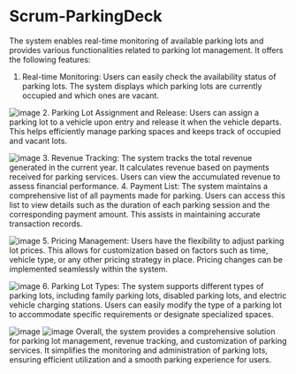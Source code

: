 # Scrum-ParkingDeck

The system enables real-time monitoring of available parking lots and provides various functionalities related to parking lot management. It offers the following features:

1. Real-time Monitoring: Users can easily check the availability status of parking lots. The system displays which parking lots are currently occupied and which ones are vacant.
 
![image](https://github.com/YacoubAyo/Parking-Deck/assets/125179129/9009647f-3e11-4721-9e15-0b136ea4d9e0)
2. Parking Lot Assignment and Release: Users can assign a parking lot to a vehicle upon entry and release it when the vehicle departs. This helps efficiently manage parking spaces and keeps track of occupied and vacant lots.

![image](https://github.com/YacoubAyo/Parking-Deck/assets/125179129/428bbb1d-e103-43c0-849d-62eab4fa4c2d)
3. Revenue Tracking: The system tracks the total revenue generated in the current year. It calculates revenue based on payments received for parking services. Users can view the accumulated revenue to assess financial performance.
4. Payment List: The system maintains a comprehensive list of all payments made for parking. Users can access this list to view details such as the duration of each parking session and the corresponding payment amount. This assists in maintaining accurate transaction records.

![image](https://github.com/YacoubAyo/Parking-Deck/assets/125179129/2247dace-2f1a-4d98-b3b2-40758dc7b550)
5. Pricing Management: Users have the flexibility to adjust parking lot prices. This allows for customization based on factors such as time, vehicle type, or any other pricing strategy in place. Pricing changes can be implemented seamlessly within the system.

![image](https://github.com/YacoubAyo/Parking-Deck/assets/125179129/ff286e20-6345-4f0a-a084-613963efcce5)
6. Parking Lot Types: The system supports different types of parking lots, including family parking lots, disabled parking lots, and electric vehicle charging stations. Users can easily modify the type of a parking lot to accommodate specific requirements or designate specialized spaces.

![image](https://github.com/YacoubAyo/Parking-Deck/assets/125179129/2194013f-dd5a-437b-a515-0ffb8437b0a7)
![image](https://github.com/YacoubAyo/Parking-Deck/assets/125179129/9f87baad-70f7-4e80-813f-2e6e9ed5ce20)
Overall, the system provides a comprehensive solution for parking lot management, revenue tracking, and customization of parking services. It simplifies the monitoring and administration of parking lots, ensuring efficient utilization and a smooth parking experience for users.
